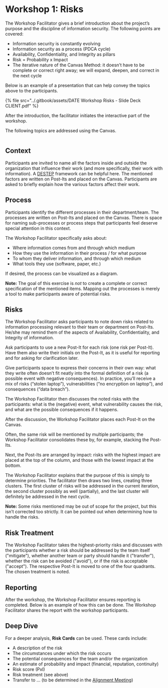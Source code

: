 # Workshop 1: Risks

The Workshop Facilitator gives a brief introduction about the project’s purpose and the discipline of information security. The following points are covered:

* Information security is constantly evolving
* Information security as a process (PDCA cycle)
* Availability, Confidentiality, and Integrity as pillars
* Risk = Probability x Impact
* The iterative nature of the Canvas Method: it doesn’t have to be complete or correct right away; we will expand, deepen, and correct in the next cycle

Below is an example of a presentation that can help convey the topics above to the participants.

{% file src="../.gitbook/assets/DATE Workshop Risks - Slide Deck CLIENT.pdf" %}

After the introduction, the facilitator initiates the interactive part of the workshop.

The following topics are addressed using the Canvas.

<figure><img src="../.gitbook/assets/Risico Canvas.png" alt=""><figcaption></figcaption></figure>

## Context

Participants are invited to name all the factors inside and outside the organization that influence their work (and more specifically, their work with information). A [DESTEP](https://en.wikipedia.org/wiki/PEST_analysis) framework can be helpful here. The mentioned factors are written on Post-Its and placed on the Canvas. Participants are asked to briefly explain how the various factors affect their work.

## Process

Participants identify the different processes in their department/team. The processes are written on Post-Its and placed on the Canvas. There is space for naming sub-processes or process steps that participants feel deserve special attention in this context.

The Workshop Facilitator specifically asks about:

* Where information comes from and through which medium
* How they use the information in their process / for what purpose
* To whom they deliver information, and through which medium
* What tools they use (software, paper, etc.)

If desired, the process can be visualized as a diagram.

**Note:** The goal of this exercise is *not* to create a complete or correct specification of the mentioned items. Mapping out the processes is merely a tool to make participants aware of potential risks.

## Risks

The Workshop Facilitator asks participants to note down risks related to information processing relevant to their team or department on Post-Its. He/she may remind them of the aspects of Availability, Confidentiality, and Integrity of information.

Ask participants to use a new Post-It for each risk (one risk per Post-It). Have them also write their initials on the Post-It, as it is useful for reporting and for asking for clarification later.

Give participants space to express their concerns in their own way: what they write often doesn’t fit neatly into the formal definition of a risk (a possible event with negative consequences). In practice, you’ll receive a mix of risks (“stolen laptop”), vulnerabilities (“no encryption on laptop”), and consequences (“data breach”).

The Workshop Facilitator then discusses the noted risks with the participants: what is the (negative) event, what vulnerability causes the risk, and what are the possible consequences if it happens.

After the discussion, the Workshop Facilitator places each Post-It on the Canvas.

Often, the same risk will be mentioned by multiple participants; the Workshop Facilitator consolidates these by, for example, stacking the Post-Its.

Next, the Post-Its are arranged by impact: risks with the highest impact are placed at the top of the column, and those with the lowest impact at the bottom.

The Workshop Facilitator explains that the purpose of this is simply to determine priorities. The facilitator then draws two lines, creating three clusters. The first cluster of risks will be addressed in the current iteration, the second cluster possibly as well (partially), and the last cluster will definitely be addressed in the next cycle.

**Note:** Some risks mentioned may be out of scope for the project, but this isn’t corrected too strictly. It can be pointed out when determining how to handle the risks.

## Risk Treatment

The Workshop Facilitator takes the highest-priority risks and discusses with the participants whether a risk should be addressed by the team itself ("mitigate"), whether another team or party should handle it ("transfer"), whether the risk can be avoided ("avoid"), or if the risk is acceptable ("accept"). The respective Post-It is moved to one of the four quadrants. The chosen treatment is noted.

## Reporting

After the workshop, the Workshop Facilitator ensures reporting is completed. Below is an example of how this can be done. The Workshop Facilitator shares the report with the workshop participants.

## Deep Dive

For a deeper analysis, **Risk Cards** can be used. These cards include:

* A description of the risk
* The circumstances under which the risk occurs
* The potential consequences for the team and/or the organization
* An estimate of probability and impact (financial, reputation, continuity)
* Risk score (PxI)
* Risk treatment (see above)
* Transfer to … (to be determined in the [Alignment Meeting](../afstemmingsoverleg.md "mention"))